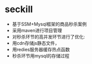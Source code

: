 seckill
===
- 基于SSM+Mysql框架的商品秒杀案例
- 采用maven进行项目管理
- 对秒杀环节的高并发环节进行了优化:
- 用cdn存储js静态文件，
- 用redies服务器缓存热点函数
- 秒杀环节用mysql的存储过程
